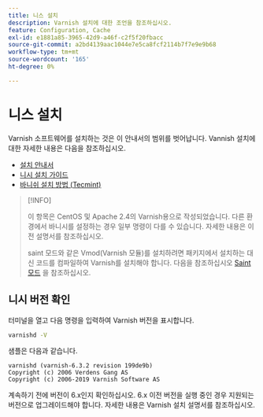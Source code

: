 ```yaml
---
title: 니스 설치
description: Varnish 설치에 대한 조언을 참조하십시오.
feature: Configuration, Cache
exl-id: e1881a85-3965-42d9-a46f-c2f5f20fbacc
source-git-commit: a2bd4139aac1044e7e5ca8fcf2114b7f7e9e9b68
workflow-type: tm+mt
source-wordcount: '165'
ht-degree: 0%

---
```


# 니스 설치

Varnish 소프트웨어를 설치하는 것은 이 안내서의 범위를 벗어납니다. Vannish 설치에 대한 자세한 내용은 다음을 참조하십시오.

- [설치 안내서](https://www.varnish-software.com/developers/tutorials/installing-varnish-ubuntu/)
- [니시 설치 가이드](https://www.varnish-cache.org/docs)
- [바니쉬 설치 방법 (Tecmint)](https://www.tecmint.com/install-varnish-cache-web-accelerator/)

>[!INFO]
>
>이 항목은 CentOS 및 Apache 2.4의 Varnish용으로 작성되었습니다. 다른 환경에서 바니시를 설정하는 경우 일부 명령이 다를 수 있습니다. 자세한 내용은 이전 설명서를 참조하십시오.
>
>saint 모드와 같은 Vmod(Varnish 모듈)를 설치하려면 패키지에서 설치하는 대신 코드를 컴파일하여 Varnish를 설치해야 합니다. 다음을 참조하십시오 [Saint 모드](config-varnish-advanced.md#saint-mode) 을 참조하십시오.

## 니시 버전 확인

터미널을 열고 다음 명령을 입력하여 Varnish 버전을 표시합니다.

```bash
varnishd -V
```

샘플은 다음과 같습니다.

```terminal
varnishd (varnish-6.3.2 revision 199de9b)
Copyright (c) 2006 Verdens Gang AS
Copyright (c) 2006-2019 Varnish Software AS
```

계속하기 전에 버전이 6.x인지 확인하십시오. 6.x 이전 버전을 실행 중인 경우 지원되는 버전으로 업그레이드해야 합니다. 자세한 내용은 Varnish 설치 설명서를 참조하십시오.
